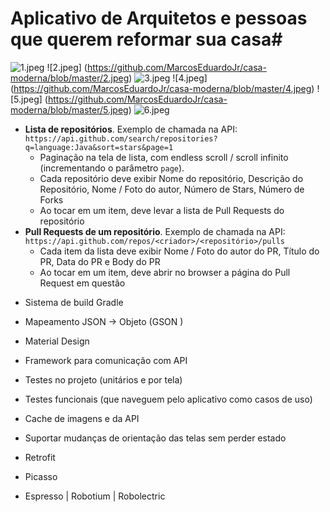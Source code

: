 # Aplicativo de Arquitetos e pessoas que querem reformar sua casa#
 
 

![1.jpeg](https://github.com/MarcosEduardoJr/casa-moderna/blob/master/1.jpeg)
![2.jpeg] (https://github.com/MarcosEduardoJr/casa-moderna/blob/master/2.jpeg)
![3.jpeg](https://github.com/MarcosEduardoJr/casa-moderna/blob/master/3.jpeg)
![4.jpeg] (https://github.com/MarcosEduardoJr/casa-moderna/blob/master/4.jpeg)
![5.jpeg] (https://github.com/MarcosEduardoJr/casa-moderna/blob/master/5.jpeg)
![6.jpeg](https://github.com/MarcosEduardoJr/casa-moderna/blob/master/6.jpeg)



- __Lista de repositórios__. Exemplo de chamada na API: `https://api.github.com/search/repositories?q=language:Java&sort=stars&page=1`
  * Paginação na tela de lista, com endless scroll / scroll infinito (incrementando o parâmetro `page`).
  * Cada repositório deve exibir Nome do repositório, Descrição do Repositório, Nome / Foto do autor, Número de Stars, Número de Forks
  * Ao tocar em um item, deve levar a lista de Pull Requests do repositório
- __Pull Requests de um repositório__. Exemplo de chamada na API: `https://api.github.com/repos/<criador>/<repositório>/pulls`
  * Cada item da lista deve exibir Nome / Foto do autor do PR, Título do PR, Data do PR e Body do PR
  * Ao tocar em um item, deve abrir no browser a página do Pull Request em questão

* Sistema de build Gradle
* Mapeamento JSON -> Objeto (GSON  )
* Material Design



* Framework para comunicação com API
* Testes no projeto (unitários e por tela)
* Testes funcionais (que naveguem pelo aplicativo como casos de uso)
* Cache de imagens e da API
* Suportar mudanças de orientação das telas sem perder estado



* Retrofit 
* Picasso 
* Espresso | Robotium | Robolectric
